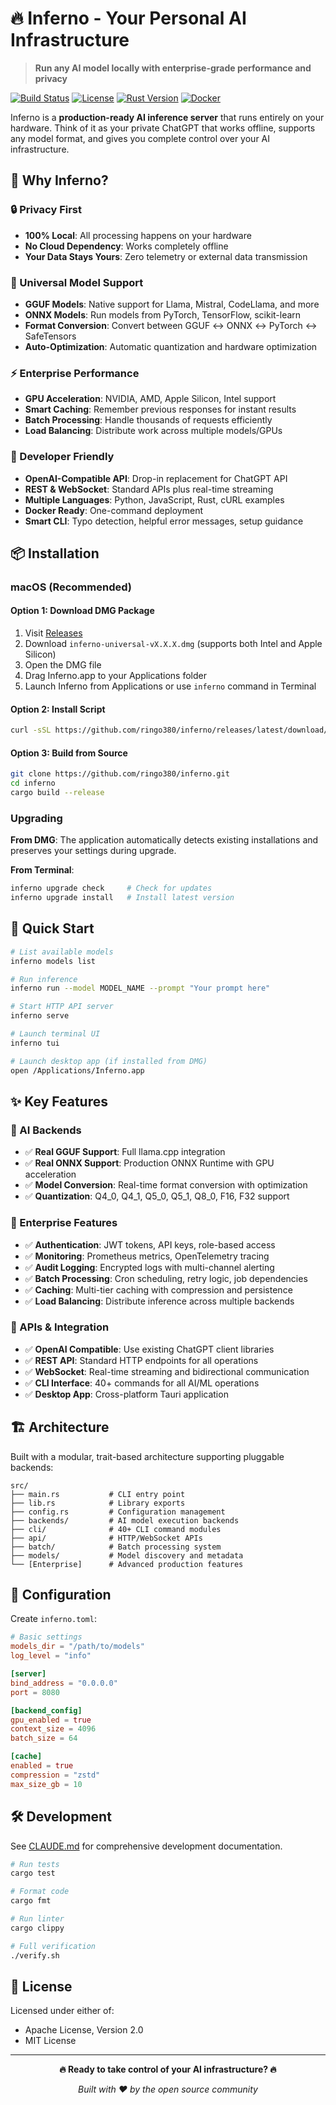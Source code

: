 # 🔥 Inferno - Your Personal AI Infrastructure

> **Run any AI model locally with enterprise-grade performance and privacy**

[![Build Status](https://github.com/ringo380/inferno/workflows/CI/badge.svg)](https://github.com/ringo380/inferno/actions)
[![License](https://img.shields.io/badge/license-MIT%20OR%20Apache--2.0-blue.svg)](LICENSE)
[![Rust Version](https://img.shields.io/badge/rust-1.70%2B-orange.svg)](https://rustlang.org)
[![Docker](https://img.shields.io/badge/docker-ready-blue.svg)](https://hub.docker.com/r/inferno/inferno)

Inferno is a **production-ready AI inference server** that runs entirely on your hardware. Think of it as your private ChatGPT that works offline, supports any model format, and gives you complete control over your AI infrastructure.

## 🎯 Why Inferno?

### **🔒 Privacy First**
- **100% Local**: All processing happens on your hardware
- **No Cloud Dependency**: Works completely offline
- **Your Data Stays Yours**: Zero telemetry or external data transmission

### **🚀 Universal Model Support**
- **GGUF Models**: Native support for Llama, Mistral, CodeLlama, and more
- **ONNX Models**: Run models from PyTorch, TensorFlow, scikit-learn
- **Format Conversion**: Convert between GGUF ↔ ONNX ↔ PyTorch ↔ SafeTensors
- **Auto-Optimization**: Automatic quantization and hardware optimization

### **⚡ Enterprise Performance**
- **GPU Acceleration**: NVIDIA, AMD, Apple Silicon, Intel support
- **Smart Caching**: Remember previous responses for instant results
- **Batch Processing**: Handle thousands of requests efficiently
- **Load Balancing**: Distribute work across multiple models/GPUs

### **🔧 Developer Friendly**
- **OpenAI-Compatible API**: Drop-in replacement for ChatGPT API
- **REST & WebSocket**: Standard APIs plus real-time streaming
- **Multiple Languages**: Python, JavaScript, Rust, cURL examples
- **Docker Ready**: One-command deployment
- **Smart CLI**: Typo detection, helpful error messages, setup guidance

## 📦 Installation

### macOS (Recommended)

#### Option 1: Download DMG Package
1. Visit [Releases](https://github.com/ringo380/inferno/releases/latest)
2. Download `inferno-universal-vX.X.X.dmg` (supports both Intel and Apple Silicon)
3. Open the DMG file
4. Drag Inferno.app to your Applications folder
5. Launch Inferno from Applications or use `inferno` command in Terminal

#### Option 2: Install Script
```bash
curl -sSL https://github.com/ringo380/inferno/releases/latest/download/install-inferno.sh | bash
```

#### Option 3: Build from Source
```bash
git clone https://github.com/ringo380/inferno.git
cd inferno
cargo build --release
```

### Upgrading

**From DMG**: The application automatically detects existing installations and preserves your settings during upgrade.

**From Terminal**:
```bash
inferno upgrade check     # Check for updates
inferno upgrade install   # Install latest version
```

## 🚀 Quick Start

```bash
# List available models
inferno models list

# Run inference
inferno run --model MODEL_NAME --prompt "Your prompt here"

# Start HTTP API server
inferno serve

# Launch terminal UI
inferno tui

# Launch desktop app (if installed from DMG)
open /Applications/Inferno.app
```

## ✨ Key Features

### **🧠 AI Backends**
- ✅ **Real GGUF Support**: Full llama.cpp integration
- ✅ **Real ONNX Support**: Production ONNX Runtime with GPU acceleration
- ✅ **Model Conversion**: Real-time format conversion with optimization
- ✅ **Quantization**: Q4_0, Q4_1, Q5_0, Q5_1, Q8_0, F16, F32 support

### **🏢 Enterprise Features**
- ✅ **Authentication**: JWT tokens, API keys, role-based access
- ✅ **Monitoring**: Prometheus metrics, OpenTelemetry tracing
- ✅ **Audit Logging**: Encrypted logs with multi-channel alerting
- ✅ **Batch Processing**: Cron scheduling, retry logic, job dependencies
- ✅ **Caching**: Multi-tier caching with compression and persistence
- ✅ **Load Balancing**: Distribute inference across multiple backends

### **🔌 APIs & Integration**
- ✅ **OpenAI Compatible**: Use existing ChatGPT client libraries
- ✅ **REST API**: Standard HTTP endpoints for all operations
- ✅ **WebSocket**: Real-time streaming and bidirectional communication
- ✅ **CLI Interface**: 40+ commands for all AI/ML operations
- ✅ **Desktop App**: Cross-platform Tauri application

## 🏗️ Architecture

Built with a modular, trait-based architecture supporting pluggable backends:

```
src/
├── main.rs           # CLI entry point
├── lib.rs            # Library exports
├── config.rs         # Configuration management
├── backends/         # AI model execution backends
├── cli/              # 40+ CLI command modules
├── api/              # HTTP/WebSocket APIs
├── batch/            # Batch processing system
├── models/           # Model discovery and metadata
└── [Enterprise]      # Advanced production features
```

## 🔧 Configuration

Create `inferno.toml`:

```toml
# Basic settings
models_dir = "/path/to/models"
log_level = "info"

[server]
bind_address = "0.0.0.0"
port = 8080

[backend_config]
gpu_enabled = true
context_size = 4096
batch_size = 64

[cache]
enabled = true
compression = "zstd"
max_size_gb = 10
```

## 🛠️ Development

See [CLAUDE.md](CLAUDE.md) for comprehensive development documentation.

```bash
# Run tests
cargo test

# Format code
cargo fmt

# Run linter
cargo clippy

# Full verification
./verify.sh
```

## 📄 License

Licensed under either of:
- Apache License, Version 2.0
- MIT License

---

<div align="center">

**🔥 Ready to take control of your AI infrastructure? 🔥**

*Built with ❤️ by the open source community*

</div>